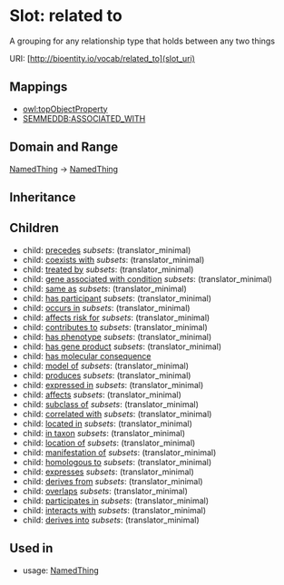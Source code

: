 # Slot: related to


A grouping for any relationship type that holds between any two things

URI: [http://bioentity.io/vocab/related_to](slot_uri)
## Mappings

 * [owl:topObjectProperty](http://purl.obolibrary.org/obo/owl_topObjectProperty)
 * [SEMMEDDB:ASSOCIATED_WITH](http://purl.obolibrary.org/obo/SEMMEDDB_ASSOCIATED_WITH)
## Domain and Range

[NamedThing](NamedThing.md) -> [NamedThing](NamedThing.md)
## Inheritance

## Children

 *  child: [precedes](precedes.md) *subsets*: (translator_minimal)
 *  child: [coexists with](coexists_with.md) *subsets*: (translator_minimal)
 *  child: [treated by](treated_by.md) *subsets*: (translator_minimal)
 *  child: [gene associated with condition](gene_associated_with_condition.md) *subsets*: (translator_minimal)
 *  child: [same as](same_as.md) *subsets*: (translator_minimal)
 *  child: [has participant](has_participant.md) *subsets*: (translator_minimal)
 *  child: [occurs in](occurs_in.md) *subsets*: (translator_minimal)
 *  child: [affects risk for](affects_risk_for.md) *subsets*: (translator_minimal)
 *  child: [contributes to](contributes_to.md) *subsets*: (translator_minimal)
 *  child: [has phenotype](has_phenotype.md) *subsets*: (translator_minimal)
 *  child: [has gene product](has_gene_product.md) *subsets*: (translator_minimal)
 *  child: [has molecular consequence](has_molecular_consequence.md)
 *  child: [model of](model_of.md) *subsets*: (translator_minimal)
 *  child: [produces](produces.md) *subsets*: (translator_minimal)
 *  child: [expressed in](expressed_in.md) *subsets*: (translator_minimal)
 *  child: [affects](affects.md) *subsets*: (translator_minimal)
 *  child: [subclass of](subclass_of.md) *subsets*: (translator_minimal)
 *  child: [correlated with](correlated_with.md) *subsets*: (translator_minimal)
 *  child: [located in](located_in.md) *subsets*: (translator_minimal)
 *  child: [in taxon](in_taxon.md) *subsets*: (translator_minimal)
 *  child: [location of](location_of.md) *subsets*: (translator_minimal)
 *  child: [manifestation of](manifestation_of.md) *subsets*: (translator_minimal)
 *  child: [homologous to](homologous_to.md) *subsets*: (translator_minimal)
 *  child: [expresses](expresses.md) *subsets*: (translator_minimal)
 *  child: [derives from](derives_from.md) *subsets*: (translator_minimal)
 *  child: [overlaps](overlaps.md) *subsets*: (translator_minimal)
 *  child: [participates in](participates_in.md) *subsets*: (translator_minimal)
 *  child: [interacts with](interacts_with.md) *subsets*: (translator_minimal)
 *  child: [derives into](derives_into.md) *subsets*: (translator_minimal)
## Used in

 *  usage: [NamedThing](NamedThing.md)
